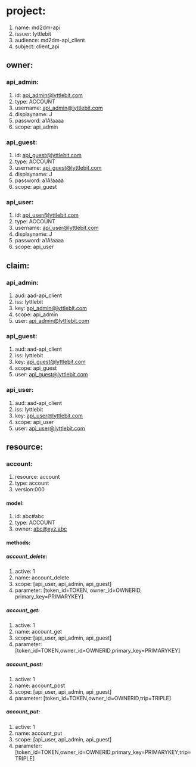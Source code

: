 # project:
1. name: md2dm-api
1. issuer: lyttlebit
1. audience: md2dm-api_client
1. subject: client_api

## owner:
### api_admin:
1. id: api_admin@lyttlebit.com
1. type: ACCOUNT
1. username: api_admin@lyttlebit.com
1. displayname: J
1. password: a1A!aaaa
1. scope: api_admin

### api_guest:
1. id: api_guest@lyttlebit.com
1. type: ACCOUNT
1. username: api_guest@lyttlebit.com
1. displayname: J
1. password: a1A!aaaa
1. scope: api_guest

### api_user:
1. id: api_user@lyttlebit.com
1. type: ACCOUNT
1. username: api_user@lyttlebit.com
1. displayname: J
1. password: a1A!aaaa
1. scope: api_user

## claim:
### api_admin:
1. aud: aad-api_client
1. iss: lyttlebit
1. key: api_admin@lyttlebit.com
1. scope: api_admin
1. user: api_admin@lyttlebit.com

### api_guest:
1. aud: aad-api_client
1. iss: lyttlebit
1. key: api_guest@lyttlebit.com
1. scope: api_guest
1. user: api_guest@lyttlebit.com

### api_user:
1. aud: aad-api_client
1. iss: lyttlebit
1. key: api_user@lyttlebit.com
1. scope: api_user
1. user: api_user@lyttlebit.com

## resource:
### account:
1. resource: account
1. type: account
1. version:000

#### model:
1. id: abc#abc
1. type: ACCOUNT
1. owner: abc@xyz.abc

#### methods:
##### account_delete:
1. active: 1
1. name: account_delete
1. scope: [api_user, api_admin, api_guest]
1. parameter: [token_id=TOKEN, owner_id=OWNERID, primary_key=PRIMARYKEY]

##### account_get:
1. active: 1
1. name: account_get
1. scope: [api_user, api_admin, api_guest]
1. parameter: [token_id=TOKEN,owner_id=OWNERID,primary_key=PRIMARYKEY]

##### account_post:
1. active: 1
1. name: account_post
1. scope: [api_user, api_admin, api_guest]
1. parameter: [token_id=TOKEN,owner_id=OWNERID,trip=TRIPLE]

##### account_put:
1. active: 1
1. name: account_put
1. scope: [api_user, api_admin, api_guest]
1. parameter: [token_id=TOKEN,owner_id=OWNERID,primary_key=PRIMARYKEY,trip=TRIPLE]

